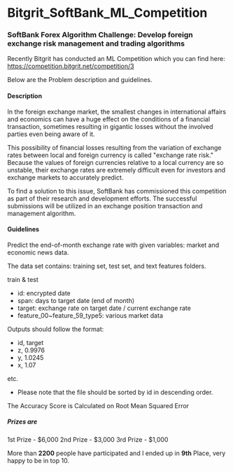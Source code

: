 # Bitgrit_SoftBank_ML_Competition
### SoftBank Forex Algorithm Challenge: Develop foreign exchange risk management and trading algorithms

Recently Bitgrit has conducted an ML Competition which you can find here: https://competition.bitgrit.net/competition/3

Below are the Problem description and guidelines.
#### Description

In the foreign exchange market, the smallest changes in international affairs and economics can have a huge effect on the conditions of a financial transaction, sometimes resulting in gigantic losses without the involved parties even being aware of it.

This possibility of financial losses resulting from the variation of exchange rates between local and foreign currency is called "exchange rate risk." Because the values of foreign currencies relative to a local currency are so unstable, their exchange rates are extremely difficult even for investors and exchange markets to accurately predict.

To find a solution to this issue, SoftBank has commissioned this competition as part of their research and development efforts. The successful submissions will be utilized in an exchange position transaction and management algorithm.

#### Guidelines

Predict the end-of-month exchange rate with given variables: market and economic news data.

The data set contains: training set, test set, and text features folders.

train & test
* id: encrypted date
* span: days to target date (end of month)
* target: exchange rate on target date / current exchange rate
* feature_00~feature_59_type5: various market data


Outputs should follow the format:

* id, target
* z, 0.9976 
* y, 1.0245 
* x, 1.07 

etc.

* Please note that the file should be sorted by id in descending order.

The Accuracy Score is Calculated on Root Mean Squared Error

##### Prizes are
  1st Prize - $6,000
  2nd Prize - $3,000
  3rd Prize - $1,000
  
  
More than **2200** people have participated and I ended up in **9th** Place, very happy to be in top 10.


